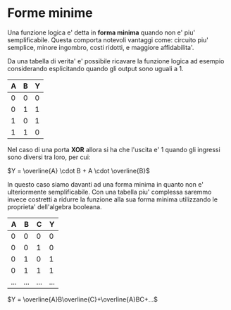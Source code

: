 # Forme minime  

Una funzione logica e' detta in **forma minima** quando non e' piu' semplificabile. Questa comporta notevoli vantaggi come: circuito piu' semplice, minore ingombro, costi ridotti, e maggiore affidabilita'.  

Da una tabella di verita' e' possibile ricavare la funzione logica ad esempio considerando esplicitando quando gli output sono uguali a 1.  

| A   | B   | Y   |
| --- | --- | --- |
| 0   | 0   | 0   |
| 0   | 1   | 1   |
| 1   | 0   | 1   |
| 1   | 1   | 0   |

Nel caso di una porta **XOR** allora si ha che l'uscita e' 1 quando gli ingressi sono diversi tra loro, per cui:  

$Y = \overline{A} \cdot B + A \cdot \overline{B}$  

In questo caso siamo davanti ad una forma minima in quanto non e' ulteriormente semplificabile. Con una tabella piu' complessa saremmo invece costretti a ridurre la funzione alla sua forma minima utilizzando le proprieta' dell'algebra booleana.  

| A   | B   | C   | Y   |
| --- | --- | --- | --- |
| 0   | 0   | 0   | 0   |
| 0   | 0   | 1   | 0   |
| 0   | 1   | 0   | 1   |
| 0   | 1   | 1   | 1   |
| ... | ... | ... | ... |

$Y = \overline{A}B\overline{C}+\overline{A}BC+...$  

